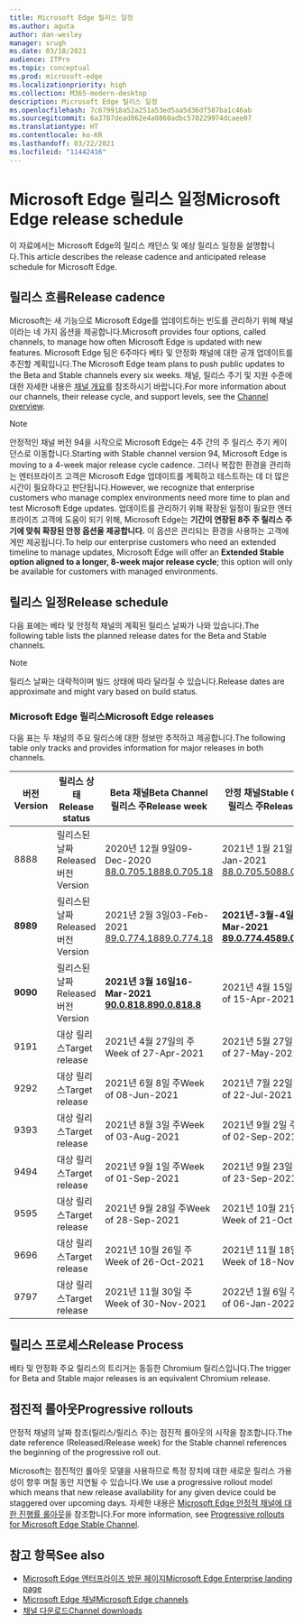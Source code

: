 ```yaml
---
title: Microsoft Edge 릴리스 일정
ms.author: aguta
author: dan-wesley
manager: srugh
ms.date: 03/18/2021
audience: ITPro
ms.topic: conceptual
ms.prod: microsoft-edge
ms.localizationpriority: high
ms.collection: M365-modern-desktop
description: Microsoft Edge 릴리스 일정
ms.openlocfilehash: 7c679918a52a251a53ed5aa5d36df587ba1c46ab
ms.sourcegitcommit: 6a3787dead062e4a0860adbc570229974dcaee07
ms.translationtype: HT
ms.contentlocale: ko-KR
ms.lasthandoff: 03/22/2021
ms.locfileid: "11442416"
---
```

# <a name="microsoft-edge-release-schedule"></a><span data-ttu-id="75f09-103">Microsoft Edge 릴리스 일정</span><span class="sxs-lookup"><span data-stu-id="75f09-103">Microsoft Edge release schedule</span></span>

<span data-ttu-id="75f09-104">이 자료에서는 Microsoft Edge의 릴리스 캐던스 및 예상 릴리스 일정을 설명합니다.</span><span class="sxs-lookup"><span data-stu-id="75f09-104">This article describes the release cadence and anticipated release schedule for Microsoft Edge.</span></span>

## <a name="release-cadence"></a><span data-ttu-id="75f09-105">릴리스 흐름</span><span class="sxs-lookup"><span data-stu-id="75f09-105">Release cadence</span></span>

<span data-ttu-id="75f09-106">Microsoft는 새 기능으로 Microsoft Edge를 업데이트하는 빈도를 관리하기 위해 채널이라는 네 가지 옵션을 제공합니다.</span><span class="sxs-lookup"><span data-stu-id="75f09-106">Microsoft provides four options, called channels, to manage how often Microsoft Edge is updated with new features.</span></span> <span data-ttu-id="75f09-107">Microsoft Edge 팀은 6주마다 베타 및 안정화 채널에 대한 공개 업데이트를 추진할 계획입니다.</span><span class="sxs-lookup"><span data-stu-id="75f09-107">The Microsoft Edge team plans to push public updates to the Beta and Stable channels every six weeks.</span></span> <span data-ttu-id="75f09-108">채널, 릴리스 주기 및 지원 수준에 대한 자세한 내용은 [채널 개요](https://docs.microsoft.com/DeployEdge/microsoft-edge-channels#channel-overview)를 참조하시기 바랍니다.</span><span class="sxs-lookup"><span data-stu-id="75f09-108">For more information about our channels, their release cycle, and support levels, see the [Channel overview](https://docs.microsoft.com/DeployEdge/microsoft-edge-channels#channel-overview).</span></span>

> [!NOTE]
> <span data-ttu-id="75f09-109">안정적인 채널 버전 94을 시작으로 Microsoft Edge는 4주 간의 주 릴리스 주기 케이던스로 이동합니다.</span><span class="sxs-lookup"><span data-stu-id="75f09-109">Starting with Stable channel version 94, Microsoft Edge is moving to a 4-week major release cycle cadence.</span></span> <span data-ttu-id="75f09-110">그러나 복잡한 환경을 관리하는 엔터프라이즈 고객은 Microsoft Edge 업데이트를 계획하고 테스트하는 데 더 많은 시간이 필요하다고 판단됩니다.</span><span class="sxs-lookup"><span data-stu-id="75f09-110">However, we recognize that enterprise customers who manage complex environments need more time to plan and test Microsoft Edge updates.</span></span> <span data-ttu-id="75f09-111">업데이트를 관리하기 위해 확장된 일정이 필요한 엔터프라이즈 고객에 도움이 되기 위해, Microsoft Edge는 **기간이 연장된 8주 주 릴리스 주기에 맞춰 확장된 안정 옵션울 제공합니다.** 이 옵션은 관리되는 환경을 사용하는 고객에게만 제공됩니다.</span><span class="sxs-lookup"><span data-stu-id="75f09-111">To help our enterprise customers who need an extended timeline to manage updates, Microsoft Edge will offer an **Extended Stable option aligned to a longer, 8-week major release cycle**; this option will only be available for customers with managed environments.</span></span>

## <a name="release-schedule"></a><span data-ttu-id="75f09-112">릴리스 일정</span><span class="sxs-lookup"><span data-stu-id="75f09-112">Release schedule</span></span>

<span data-ttu-id="75f09-113">다음 표에는 베타 및 안정적 채널의 계획된 릴리스 날짜가 나와 있습니다.</span><span class="sxs-lookup"><span data-stu-id="75f09-113">The following table lists the planned release dates for the Beta and Stable channels.</span></span>

> [!NOTE]
> <span data-ttu-id="75f09-114">릴리스 날짜는 대략적이며 빌드 상태에 따라 달라질 수 있습니다.</span><span class="sxs-lookup"><span data-stu-id="75f09-114">Release dates are approximate and might vary based on build status.</span></span>

### <a name="microsoft-edge-releases"></a><span data-ttu-id="75f09-115">Microsoft Edge 릴리스</span><span class="sxs-lookup"><span data-stu-id="75f09-115">Microsoft Edge releases</span></span>

<span data-ttu-id="75f09-116">다음 표는 두 채널의 주요 릴리스에 대한 정보만 추적하고 제공합니다.</span><span class="sxs-lookup"><span data-stu-id="75f09-116">The following table only tracks and provides information for major releases in both channels.</span></span>

| <span data-ttu-id="75f09-117">버전</span><span class="sxs-lookup"><span data-stu-id="75f09-117">Version</span></span> | <span data-ttu-id="75f09-118">릴리스 상태</span><span class="sxs-lookup"><span data-stu-id="75f09-118">Release status</span></span> | <span data-ttu-id="75f09-119">Beta 채널</span><span class="sxs-lookup"><span data-stu-id="75f09-119">Beta Channel</span></span><br><span data-ttu-id="75f09-120">릴리스 주</span><span class="sxs-lookup"><span data-stu-id="75f09-120">Release week</span></span> | <span data-ttu-id="75f09-121">안정 채널</span><span class="sxs-lookup"><span data-stu-id="75f09-121">Stable Channel</span></span><br><span data-ttu-id="75f09-122">릴리스 주</span><span class="sxs-lookup"><span data-stu-id="75f09-122">Release week</span></span> |
|---------|-----|------|--------|
| <span data-ttu-id="75f09-123">88</span><span class="sxs-lookup"><span data-stu-id="75f09-123">88</span></span> | <span data-ttu-id="75f09-124">릴리스된 날짜</span><span class="sxs-lookup"><span data-stu-id="75f09-124">Released</span></span><br><span data-ttu-id="75f09-125">버전</span><span class="sxs-lookup"><span data-stu-id="75f09-125">Version</span></span> | <span data-ttu-id="75f09-126">2020년 12월 9일</span><span class="sxs-lookup"><span data-stu-id="75f09-126">09-Dec-2020</span></span><br>[<span data-ttu-id="75f09-127">88.0.705.18</span><span class="sxs-lookup"><span data-stu-id="75f09-127">88.0.705.18</span></span>](https://docs.microsoft.com/deployedge/microsoft-edge-relnote-beta-channel#version-88070518-december-9) | <span data-ttu-id="75f09-128">2021년 1월 21일</span><span class="sxs-lookup"><span data-stu-id="75f09-128">21-Jan-2021</span></span><br>[<span data-ttu-id="75f09-129">88.0.705.50</span><span class="sxs-lookup"><span data-stu-id="75f09-129">88.0.705.50</span></span>](https://docs.microsoft.com/deployedge/microsoft-edge-relnote-stable-channel#version-88070550-january-21)|
| **<span data-ttu-id="75f09-130">89</span><span class="sxs-lookup"><span data-stu-id="75f09-130">89</span></span>** | <span data-ttu-id="75f09-131">릴리스된 날짜</span><span class="sxs-lookup"><span data-stu-id="75f09-131">Released</span></span><br><span data-ttu-id="75f09-132">버전</span><span class="sxs-lookup"><span data-stu-id="75f09-132">Version</span></span> | <span data-ttu-id="75f09-133">2021년 2월 3일</span><span class="sxs-lookup"><span data-stu-id="75f09-133">03-Feb-2021</span></span><br>[<span data-ttu-id="75f09-134">89.0.774.18</span><span class="sxs-lookup"><span data-stu-id="75f09-134">89.0.774.18</span></span>](https://docs.microsoft.com/deployedge/microsoft-edge-relnote-beta-channel#version-89077418-february-3) | **<span data-ttu-id="75f09-135">2021년-3월-4일</span><span class="sxs-lookup"><span data-stu-id="75f09-135">04-Mar-2021</span></span>**<br>**[<span data-ttu-id="75f09-136">89.0.774.45</span><span class="sxs-lookup"><span data-stu-id="75f09-136">89.0.774.45</span></span>](https://docs.microsoft.com/deployedge/microsoft-edge-relnote-stable-channel#version-89077445-march-21)** |
| **<span data-ttu-id="75f09-137">90</span><span class="sxs-lookup"><span data-stu-id="75f09-137">90</span></span>** | <span data-ttu-id="75f09-138">릴리스된 날짜</span><span class="sxs-lookup"><span data-stu-id="75f09-138">Released</span></span><br><span data-ttu-id="75f09-139">버전</span><span class="sxs-lookup"><span data-stu-id="75f09-139">Version</span></span> | **<span data-ttu-id="75f09-140">2021년 3월 16일</span><span class="sxs-lookup"><span data-stu-id="75f09-140">16-Mar-2021</span></span>**<br>**[<span data-ttu-id="75f09-141">90.0.818.8</span><span class="sxs-lookup"><span data-stu-id="75f09-141">90.0.818.8</span></span>](https://docs.microsoft.com/deployedge/microsoft-edge-relnote-beta-channel#version-9008188-march-16)** | <span data-ttu-id="75f09-142">2021년 4월 15일 주</span><span class="sxs-lookup"><span data-stu-id="75f09-142">Week of 15-Apr-2021</span></span> |
| <span data-ttu-id="75f09-143">91</span><span class="sxs-lookup"><span data-stu-id="75f09-143">91</span></span> | <span data-ttu-id="75f09-144">대상 릴리스</span><span class="sxs-lookup"><span data-stu-id="75f09-144">Target release</span></span> | <span data-ttu-id="75f09-145">2021년 4월 27일의 주</span><span class="sxs-lookup"><span data-stu-id="75f09-145">Week of 27-Apr-2021</span></span> | <span data-ttu-id="75f09-146">2021년 5월 27일 주</span><span class="sxs-lookup"><span data-stu-id="75f09-146">Week of 27-May-2021</span></span> |
| <span data-ttu-id="75f09-147">92</span><span class="sxs-lookup"><span data-stu-id="75f09-147">92</span></span> | <span data-ttu-id="75f09-148">대상 릴리스</span><span class="sxs-lookup"><span data-stu-id="75f09-148">Target release</span></span> | <span data-ttu-id="75f09-149">2021년 6월 8일 주</span><span class="sxs-lookup"><span data-stu-id="75f09-149">Week of 08-Jun-2021</span></span> | <span data-ttu-id="75f09-150">2021년 7월 22일 주</span><span class="sxs-lookup"><span data-stu-id="75f09-150">Week of 22-Jul-2021</span></span> |
| <span data-ttu-id="75f09-151">93</span><span class="sxs-lookup"><span data-stu-id="75f09-151">93</span></span> | <span data-ttu-id="75f09-152">대상 릴리스</span><span class="sxs-lookup"><span data-stu-id="75f09-152">Target release</span></span> | <span data-ttu-id="75f09-153">2021년 8월 3일 주</span><span class="sxs-lookup"><span data-stu-id="75f09-153">Week of 03-Aug-2021</span></span> | <span data-ttu-id="75f09-154">2021년 9월 2일 주</span><span class="sxs-lookup"><span data-stu-id="75f09-154">Week of 02-Sep-2021</span></span> |
| <span data-ttu-id="75f09-155">94</span><span class="sxs-lookup"><span data-stu-id="75f09-155">94</span></span> | <span data-ttu-id="75f09-156">대상 릴리스</span><span class="sxs-lookup"><span data-stu-id="75f09-156">Target release</span></span> | <span data-ttu-id="75f09-157">2021년 9월 1일 주</span><span class="sxs-lookup"><span data-stu-id="75f09-157">Week of 01-Sep-2021</span></span> | <span data-ttu-id="75f09-158">2021년 9월 23일 주</span><span class="sxs-lookup"><span data-stu-id="75f09-158">Week of 23-Sep-2021</span></span> |
| <span data-ttu-id="75f09-159">95</span><span class="sxs-lookup"><span data-stu-id="75f09-159">95</span></span> | <span data-ttu-id="75f09-160">대상 릴리스</span><span class="sxs-lookup"><span data-stu-id="75f09-160">Target release</span></span> | <span data-ttu-id="75f09-161">2021년 9월 28일 주</span><span class="sxs-lookup"><span data-stu-id="75f09-161">Week of 28-Sep-2021</span></span> | <span data-ttu-id="75f09-162">2021년 10월 21일 주</span><span class="sxs-lookup"><span data-stu-id="75f09-162">Week of 21-Oct-2021</span></span> |
| <span data-ttu-id="75f09-163">96</span><span class="sxs-lookup"><span data-stu-id="75f09-163">96</span></span> | <span data-ttu-id="75f09-164">대상 릴리스</span><span class="sxs-lookup"><span data-stu-id="75f09-164">Target release</span></span> | <span data-ttu-id="75f09-165">2021년 10월 26일 주</span><span class="sxs-lookup"><span data-stu-id="75f09-165">Week of 26-Oct-2021</span></span> | <span data-ttu-id="75f09-166">2021년 11월 18일 주</span><span class="sxs-lookup"><span data-stu-id="75f09-166">Week of 18-Nov-2021</span></span> |
| <span data-ttu-id="75f09-167">97</span><span class="sxs-lookup"><span data-stu-id="75f09-167">97</span></span> | <span data-ttu-id="75f09-168">대상 릴리스</span><span class="sxs-lookup"><span data-stu-id="75f09-168">Target release</span></span> | <span data-ttu-id="75f09-169">2021년 11월 30일 주</span><span class="sxs-lookup"><span data-stu-id="75f09-169">Week of 30-Nov-2021</span></span> | <span data-ttu-id="75f09-170">2022년 1월 6일 주</span><span class="sxs-lookup"><span data-stu-id="75f09-170">Week of 06-Jan-2022</span></span> |

## <a name="release-process"></a><span data-ttu-id="75f09-171">릴리스 프로세스</span><span class="sxs-lookup"><span data-stu-id="75f09-171">Release Process</span></span>

<span data-ttu-id="75f09-172">베타 및 안정화 주요 릴리스의 트리거는 동등한 Chromium 릴리스입니다.</span><span class="sxs-lookup"><span data-stu-id="75f09-172">The trigger for Beta and Stable major releases is an equivalent Chromium release.</span></span>

## <a name="progressive-rollouts"></a><span data-ttu-id="75f09-173">점진적 롤아웃</span><span class="sxs-lookup"><span data-stu-id="75f09-173">Progressive rollouts</span></span>

<span data-ttu-id="75f09-174">안정적 채널의 날짜 참조(릴리스/릴리스 주)는 점진적 롤아웃의 시작을 참조합니다.</span><span class="sxs-lookup"><span data-stu-id="75f09-174">The date reference (Released/Release week) for the Stable channel references the beginning of the progressive roll out.</span></span>

<span data-ttu-id="75f09-175">Microsoft는 점진적인 롤아웃 모델을 사용하므로 특정 장치에 대한 새로운 릴리스 가용성이 향후 며칠 동안 지연될 수 있습니다.</span><span class="sxs-lookup"><span data-stu-id="75f09-175">We use a progressive rollout model which means that new release availability for any given device could be staggered over upcoming days.</span></span> <span data-ttu-id="75f09-176">자세한 내용은 [Microsoft Edge 안정적 채널에 대한 진행률 롤아웃](microsoft-edge-update-progressive-rollout.md)을 참조합니다.</span><span class="sxs-lookup"><span data-stu-id="75f09-176">For more information, see [Progressive rollouts for Microsoft Edge Stable Channel](microsoft-edge-update-progressive-rollout.md).</span></span>

## <a name="see-also"></a><span data-ttu-id="75f09-177">참고 항목</span><span class="sxs-lookup"><span data-stu-id="75f09-177">See also</span></span>

- [<span data-ttu-id="75f09-178">Microsoft Edge 엔터프라이즈 방문 페이지</span><span class="sxs-lookup"><span data-stu-id="75f09-178">Microsoft Edge Enterprise landing page</span></span>](https://aka.ms/EdgeEnterprise)
- [<span data-ttu-id="75f09-179">Microsoft Edge 채널</span><span class="sxs-lookup"><span data-stu-id="75f09-179">Microsoft Edge channels</span></span>](microsoft-edge-channels.md)
- [<span data-ttu-id="75f09-180">채널 다운로드</span><span class="sxs-lookup"><span data-stu-id="75f09-180">Channel downloads</span></span>](https://www.microsoft.com/edge/business/download)